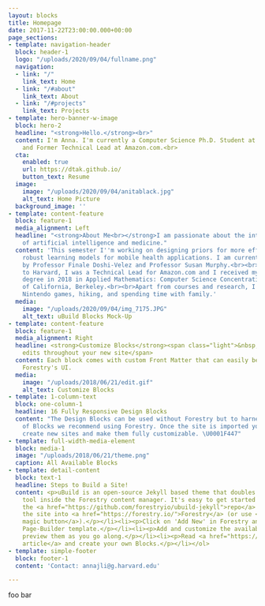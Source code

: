 ```yaml
---
layout: blocks
title: Homepage
date: 2017-11-22T23:00:00.000+00:00
page_sections:
- template: navigation-header
  block: header-1
  logo: "/uploads/2020/09/04/fullname.png"
  navigation:
  - link: "/"
    link_text: Home
  - link: "/#about"
    link_text: About
  - link: "/#projects"
    link_text: Projects
- template: hero-banner-w-image
  block: hero-2
  headline: "<strong>Hello.</strong><br>"
  content: I'm Anna. I'm currently a Computer Science Ph.D. Student at Harvard University
    and Former Technical Lead at Amazon.com.<br>
  cta:
    enabled: true
    url: https://dtak.github.io/
    button_text: Resume
  image:
    image: "/uploads/2020/09/04/anitablack.jpg"
    alt_text: Home Picture
  background_image: ''
- template: content-feature
  block: feature-1
  media_alignment: Left
  headline: "<strong>About Me<br></strong>I am passionate about the intersectionality
    of artificial intelligence and medicine."
  content: 'This semester I''m working on designing priors for more efficient and
    robust learning models for mobile health applications. I am currently advised
    by Professor Finale Doshi-Velez and Professor Susan Murphy.<br><br>Prior to coming
    to Harvard, I was a Technical Lead for Amazon.com and I received my undergraduate
    degree in 2018 in Applied Mathematics: Computer Science Concentration at the University
    of California, Berkeley.<br><br>Apart from courses and research, I enjoy piano,
    Nintendo games, hiking, and spending time with family.'
  media:
    image: "/uploads/2020/09/04/img_7175.JPG"
    alt_text: uBuild Blocks Mock-Up
- template: content-feature
  block: feature-1
  media_alignment: Right
  headline: <strong>Customize Blocks</strong><span class="light">&nbsp;to make quick
    edits throughout your new site</span>
  content: Each block comes with custom Front Matter that can easily be edited in
    Forestry's UI.
  media:
    image: "/uploads/2018/06/21/edit.gif"
    alt_text: Customize Blocks
- template: 1-column-text
  block: one-column-1
  headline: 16 Fully Responsive Design Blocks
  content: "The Design Blocks can be used without Forestry but to harness the power
    of Blocks we recommend using Forestry. Once the site is imported you can immediately
    create new sites and make them fully customizable. \U0001F447"
- template: full-width-media-element
  block: media-1
  image: "/uploads/2018/06/21/theme.png"
  caption: All Available Blocks
- template: detail-content
  block: text-1
  headline: Steps to Build a Site!
  content: <p>uBuild is an open-source Jekyll based theme that doubles as a builder
    tool inside the Forestry content manager. It's easy to get started!</p><ol><li><p>Fork
    the <a href="https://github.com/forestryio/ubuild-jekyll">repo</a> and import
    the site into <a href="https://forestry.io/">Forestry</a> (or use <a href="https://forestry.io/blog/ubuild-a-new-theme-for-static-sites-using-blocks#even-quicker-start">our
    magic button</a>).</p></li><li><p>Click on 'Add New' in Forestry and select the
    Page-Builder template.</p></li><li><p>Add and customize the available Blocks and
    preview them as you go along.</p></li><li><p>Read <a href="https://forestry.io/blog/ubuild-a-new-theme-for-static-sites-using-blocks/">our
    article</a> and create your own Blocks.</p></li></ol>
- template: simple-footer
  block: footer-1
  content: 'Contact: annajli@g.harvard.edu'

---
```

foo bar